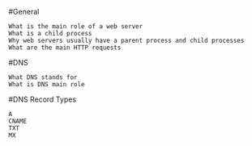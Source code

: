 


#General

    What is the main role of a web server
    What is a child process
    Why web servers usually have a parent process and child processes
    What are the main HTTP requests





#DNS

    What DNS stands for
    What is DNS main role

#DNS Record Types

    A
    CNAME
    TXT
    MX

